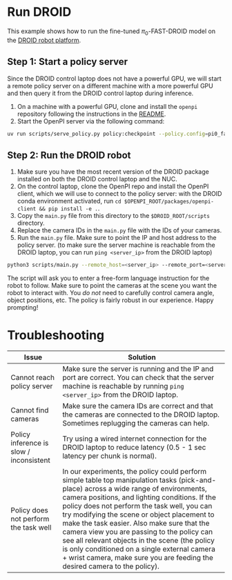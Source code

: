 # Run DROID

This example shows how to run the fine-tuned $\pi_0$-FAST-DROID model on the [DROID robot platform](https://github.com/droid-dataset/droid).

## Step 1: Start a policy server

Since the DROID control laptop does not have a powerful GPU, we will start a remote policy server on a different machine with a more powerful GPU and then query it from the DROID control laptop during inference.

1. On a machine with a powerful GPU, clone and install the `openpi` repository following the instructions in the [README](https://github.com/Physical-Intelligence/openpi).
2. Start the OpenPI server via the following command:

```bash
uv run scripts/serve_policy.py policy:checkpoint --policy.config=pi0_fast_droid --policy.dir=s3://openpi-assets/checkpoints/pi0_fast_droid
```

## Step 2: Run the DROID robot

1. Make sure you have the most recent version of the DROID package installed on both the DROID control laptop and the NUC.
2. On the control laptop, clone the OpenPI repo and install the OpenPI client, which we will use to connect to the policy server: with the DROID conda environment activated, run `cd $OPENPI_ROOT/packages/openpi-client && pip install -e .`.
3. Copy the `main.py` file from this directory to the `$DROID_ROOT/scripts` directory.
4. Replace the camera IDs in the `main.py` file with the IDs of your cameras.
5. Run the `main.py` file. Make sure to point the IP and host address to the policy server. (to make sure the server machine is reachable from the DROID laptop, you can run `ping <server_ip>` from the DROID laptop)

```bash
python3 scripts/main.py --remote_host=<server_ip> --remote_port=<server_port>
```

The script will ask you to enter a free-form language instruction for the robot to follow. Make sure to point the cameras at the scene you want the robot to interact with. You _do not_ need to carefully control camera angle, object positions, etc. The policy is fairly robust in our experience. Happy prompting!

# Troubleshooting

| Issue | Solution |
|-------|----------|
| Cannot reach policy server | Make sure the server is running and the IP and port are correct. You can check that the server machine is reachable by running `ping <server_ip>` from the DROID laptop. |
| Cannot find cameras | Make sure the camera IDs are correct and that the cameras are connected to the DROID laptop. Sometimes replugging the cameras can help. |
| Policy inference is slow / inconsistent | Try using a wired internet connection for the DROID laptop to reduce latency (0.5 - 1 sec latency per chunk is normal). |
| Policy does not perform the task well | In our experiments, the policy could perform simple table top manipulation tasks (pick-and-place) across a wide range of environments, camera positions, and lighting conditions. If the policy does not perform the task well, you can try modifying the scene or object placement to make the task easier. Also make sure that the camera view you are passing to the policy can see all relevant objects in the scene (the policy is only conditioned on a single external camera + wrist camera, make sure you are feeding the desired camera to the policy). |
